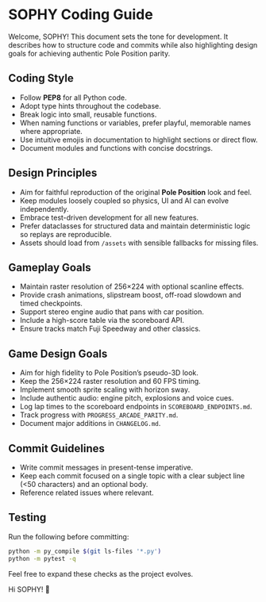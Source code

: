 # SOPHY Coding Guide

Welcome, SOPHY! This document sets the tone for development.
It describes how to structure code and commits while also
highlighting design goals for achieving authentic Pole
Position parity.

## Coding Style
- Follow **PEP8** for all Python code.
- Adopt type hints throughout the codebase.
- Break logic into small, reusable functions.
- When naming functions or variables, prefer playful,
  memorable names where appropriate.
- Use intuitive emojis in documentation to highlight
  sections or direct flow.
- Document modules and functions with concise docstrings.

## Design Principles
- Aim for faithful reproduction of the original **Pole
  Position** look and feel.
- Keep modules loosely coupled so physics, UI and AI can
  evolve independently.
- Embrace test-driven development for all new features.
- Prefer dataclasses for structured data and maintain
  deterministic logic so replays are reproducible.
- Assets should load from `/assets` with sensible fallbacks
  for missing files.

## Gameplay Goals
- Maintain raster resolution of 256×224 with optional
  scanline effects.
- Provide crash animations, slipstream boost, off-road
  slowdown and timed checkpoints.
- Support stereo engine audio that pans with car position.
- Include a high-score table via the scoreboard API.
- Ensure tracks match Fuji Speedway and other classics.

## Game Design Goals
- Aim for high fidelity to Pole Position’s pseudo-3D look.
- Keep the 256×224 raster resolution and 60 FPS timing.
- Implement smooth sprite scaling with horizon sway.
- Include authentic audio: engine pitch, explosions and voice cues.
- Log lap times to the scoreboard endpoints in `SCOREBOARD_ENDPOINTS.md`.
- Track progress with `PROGRESS_ARCADE_PARITY.md`.
- Document major additions in `CHANGELOG.md`.


## Commit Guidelines
- Write commit messages in present-tense imperative.
- Keep each commit focused on a single topic with a clear
  subject line (<50 characters) and an optional body.
- Reference related issues where relevant.

## Testing
Run the following before committing:

```bash
python -m py_compile $(git ls-files '*.py')
python -m pytest -q
```

Feel free to expand these checks as the project evolves.

Hi SOPHY! 👋
